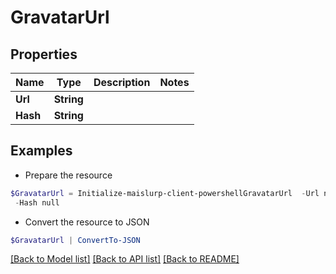 # GravatarUrl
## Properties

Name | Type | Description | Notes
------------ | ------------- | ------------- | -------------
**Url** | **String** |  | 
**Hash** | **String** |  | 

## Examples

- Prepare the resource
```powershell
$GravatarUrl = Initialize-maislurp-client-powershellGravatarUrl  -Url null `
 -Hash null
```

- Convert the resource to JSON
```powershell
$GravatarUrl | ConvertTo-JSON
```

[[Back to Model list]](../README#documentation-for-models) [[Back to API list]](../README#documentation-for-api-endpoints) [[Back to README]](../README)

